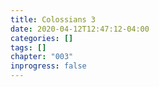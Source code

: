 ```yaml
---
title: Colossians 3
date: 2020-04-12T12:47:12-04:00
categories: []
tags: []
chapter: "003"
inprogress: false
---
```


